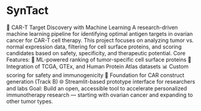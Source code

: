 # SynTact
 🧬 CAR-T Target Discovery with Machine Learning A research-driven machine learning pipeline for identifying optimal antigen targets in ovarian cancer for CAR-T cell therapy. This project focuses on analyzing tumor vs. normal expression data, filtering for cell surface proteins, and scoring candidates based on safety, specificity, and therapeutic potential.  Core Features:  🧠 ML-powered ranking of tumor-specific cell surface proteins  🔬 Integration of TCGA, GTEx, and Human Protein Atlas datasets  📊 Custom scoring for safety and immunogenicity  🧪 Foundation for CAR construct generation (Track B)  🌐 Streamlit-based prototype interface for researchers and labs  Goal: Build an open, accessible tool to accelerate personalized immunotherapy research — starting with ovarian cancer and expanding to other tumor types.
